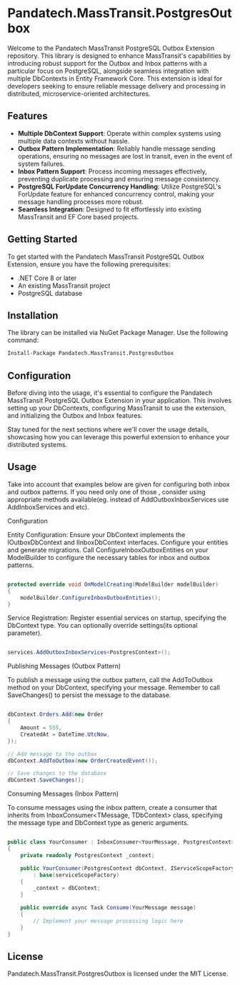 # Pandatech.MassTransit.PostgresOutbox

Welcome to the Pandatech MassTransit PostgreSQL Outbox Extension repository. This library is designed to enhance
MassTransit's capabilities by introducing robust support for the Outbox and Inbox patterns with a particular focus on
PostgreSQL, alongside seamless integration with multiple DbContexts in Entity Framework Core. This extension is ideal
for developers seeking to ensure reliable message delivery and processing in distributed, microservice-oriented
architectures.

## Features

- **Multiple DbContext Support**: Operate within complex systems using multiple data contexts without hassle.
- **Outbox Pattern Implementation**: Reliably handle message sending operations, ensuring no messages are lost in
  transit, even in the event of system failures.
- **Inbox Pattern Support**: Process incoming messages effectively, preventing duplicate processing and ensuring message
  consistency.
- **PostgreSQL ForUpdate Concurrency Handling**: Utilize PostgreSQL's ForUpdate feature for enhanced concurrency
  control, making your message handling processes more robust.
- **Seamless Integration**: Designed to fit effortlessly into existing MassTransit and EF Core based projects.

## Getting Started

To get started with the Pandatech MassTransit PostgreSQL Outbox Extension, ensure you have the following prerequisites:

- .NET Core 8 or later
- An existing MassTransit project
- PostgreSQL database

## Installation

The library can be installed via NuGet Package Manager. Use the following command:

```bash
Install-Package Pandatech.MassTransit.PostgresOutbox
``` 

## Configuration

Before diving into the usage, it's essential to configure the Pandatech MassTransit PostgreSQL Outbox Extension in your
application. This involves setting up your DbContexts, configuring MassTransit to use the extension, and initializing
the Outbox and Inbox features.

Stay tuned for the next sections where we'll cover the usage details, showcasing how you can leverage this powerful
extension to enhance your distributed systems.

## Usage
Take into account that examples below are given for configuring both inbox and outbox patterns.
If you need only one of those , consider using appropriate methods available(eg. instead of AddOutboxInboxServices use AddInboxServices and etc).

Configuration

Entity Configuration: Ensure your DbContext implements the IOutboxDbContext and IInboxDbContext interfaces.
Configure your entities and generate migrations. 
Call ConfigureInboxOutboxEntities on your ModelBuilder to configure the necessary tables for inbox and outbox patterns.

```csharp

protected override void OnModelCreating(ModelBuilder modelBuilder)
{
    modelBuilder.ConfigureInboxOutboxEntities();
}
```

Service Registration: Register essential services on startup, specifying the DbContext type. 
You can optionally override settings(its optional parameter).

```csharp

services.AddOutboxInboxServices<PostgresContext>();
```

Publishing Messages (Outbox Pattern)

To publish a message using the outbox pattern, call the AddToOutbox method on your DbContext, 
specifying your message. Remember to call SaveChanges() to persist the message to the database.

```csharp

dbContext.Orders.Add(new Order
{
    Amount = 555,
    CreatedAt = DateTime.UtcNow,
});

// Add message to the outbox
dbContext.AddToOutbox(new OrderCreatedEvent());

// Save changes to the database
dbContext.SaveChanges();
```

Consuming Messages (Inbox Pattern)

To consume messages using the inbox pattern, create a consumer that inherits from
InboxConsumer<TMessage, TDbContext> class, specifying the message type and DbContext type as generic arguments.

```csharp

public class YourConsumer : InboxConsumer<YourMessage, PostgresContext>
{
    private readonly PostgresContext _context;

    public YourConsumer(PostgresContext dbContext, IServiceScopeFactory serviceScopeFactory)
        : base(serviceScopeFactory)
    {
        _context = dbContext;
    }

    public override async Task Consume(YourMessage message)
    {
        // Implement your message processing logic here
    }
}
```

## License

Pandatech.MassTransit.PostgresOutbox is licensed under the MIT License.